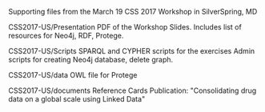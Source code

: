 Supporting files from the March 19 CSS 2017 Workshop in SilverSpring, MD


CSS2017-US/Presentation
  PDF of the Workshop Slides.
      Includes list of resources for Neo4j, RDF, Protege.	

CSS2017-US/Scripts
	SPARQL and CYPHER scripts for the exercises
	Admin scripts for creating Neo4j database, delete graph.

CSS2017-US/data
	OWL file for Protege
	
CSS2017-US/documents
   	Reference Cards
   	Publication: "Consolidating drug data on a global scale using Linked Data"
